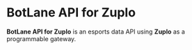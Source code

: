 # BotLane API for Zuplo

**BotLane API for Zuplo** is an esports data API using **Zuplo** as a programmable gateway.
